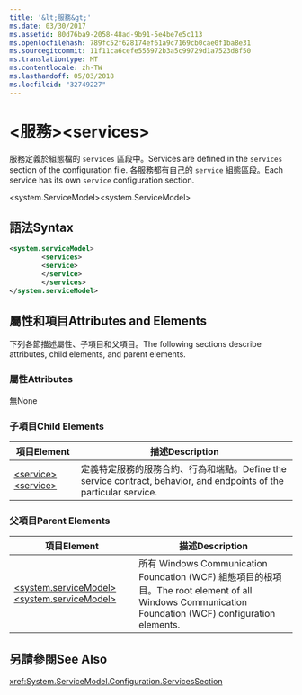```yaml
---
title: '&lt;服務&gt;'
ms.date: 03/30/2017
ms.assetid: 80d76ba9-2058-48ad-9b91-5e4be7e5c113
ms.openlocfilehash: 789fc52f628174ef61a9c7169cb0cae0f1ba8e31
ms.sourcegitcommit: 11f11ca6cefe555972b3a5c99729d1a7523d8f50
ms.translationtype: MT
ms.contentlocale: zh-TW
ms.lasthandoff: 05/03/2018
ms.locfileid: "32749227"
---
```

# <a name="ltservicesgt"></a><span data-ttu-id="1619b-102">&lt;服務&gt;</span><span class="sxs-lookup"><span data-stu-id="1619b-102">&lt;services&gt;</span></span>
<span data-ttu-id="1619b-103">服務定義於組態檔的 `services` 區段中。</span><span class="sxs-lookup"><span data-stu-id="1619b-103">Services are defined in the `services` section of the configuration file.</span></span> <span data-ttu-id="1619b-104">各服務都有自己的 `service` 組態區段。</span><span class="sxs-lookup"><span data-stu-id="1619b-104">Each service has its own `service` configuration section.</span></span>  
  
 <span data-ttu-id="1619b-105">\<system.ServiceModel></span><span class="sxs-lookup"><span data-stu-id="1619b-105">\<system.ServiceModel></span></span>  
  
## <a name="syntax"></a><span data-ttu-id="1619b-106">語法</span><span class="sxs-lookup"><span data-stu-id="1619b-106">Syntax</span></span>  
  
```xml  
<system.serviceModel>  
        <services>  
        <service>  
        </service>  
        </services>  
</system.serviceModel>  
```  
  
## <a name="attributes-and-elements"></a><span data-ttu-id="1619b-107">屬性和項目</span><span class="sxs-lookup"><span data-stu-id="1619b-107">Attributes and Elements</span></span>  
 <span data-ttu-id="1619b-108">下列各節描述屬性、子項目和父項目。</span><span class="sxs-lookup"><span data-stu-id="1619b-108">The following sections describe attributes, child elements, and parent elements.</span></span>  
  
### <a name="attributes"></a><span data-ttu-id="1619b-109">屬性</span><span class="sxs-lookup"><span data-stu-id="1619b-109">Attributes</span></span>  
 <span data-ttu-id="1619b-110">無</span><span class="sxs-lookup"><span data-stu-id="1619b-110">None</span></span>  
  
### <a name="child-elements"></a><span data-ttu-id="1619b-111">子項目</span><span class="sxs-lookup"><span data-stu-id="1619b-111">Child Elements</span></span>  
  
|<span data-ttu-id="1619b-112">項目</span><span class="sxs-lookup"><span data-stu-id="1619b-112">Element</span></span>|<span data-ttu-id="1619b-113">描述</span><span class="sxs-lookup"><span data-stu-id="1619b-113">Description</span></span>|  
|-------------|-----------------|  
|[<span data-ttu-id="1619b-114">\<service></span><span class="sxs-lookup"><span data-stu-id="1619b-114">\<service></span></span>](../../../../../docs/framework/configure-apps/file-schema/wcf/service.md)|<span data-ttu-id="1619b-115">定義特定服務的服務合約、行為和端點。</span><span class="sxs-lookup"><span data-stu-id="1619b-115">Define the service contract, behavior, and endpoints of the particular service.</span></span>|  
  
### <a name="parent-elements"></a><span data-ttu-id="1619b-116">父項目</span><span class="sxs-lookup"><span data-stu-id="1619b-116">Parent Elements</span></span>  
  
|<span data-ttu-id="1619b-117">項目</span><span class="sxs-lookup"><span data-stu-id="1619b-117">Element</span></span>|<span data-ttu-id="1619b-118">描述</span><span class="sxs-lookup"><span data-stu-id="1619b-118">Description</span></span>|  
|-------------|-----------------|  
|[<span data-ttu-id="1619b-119">\<system.serviceModel></span><span class="sxs-lookup"><span data-stu-id="1619b-119">\<system.serviceModel></span></span>](../../../../../docs/framework/configure-apps/file-schema/wcf/system-servicemodel.md)|<span data-ttu-id="1619b-120">所有 Windows Communication Foundation (WCF) 組態項目的根項目。</span><span class="sxs-lookup"><span data-stu-id="1619b-120">The root element of all Windows Communication Foundation (WCF) configuration elements.</span></span>|  
  
## <a name="see-also"></a><span data-ttu-id="1619b-121">另請參閱</span><span class="sxs-lookup"><span data-stu-id="1619b-121">See Also</span></span>  
 <xref:System.ServiceModel.Configuration.ServicesSection>
